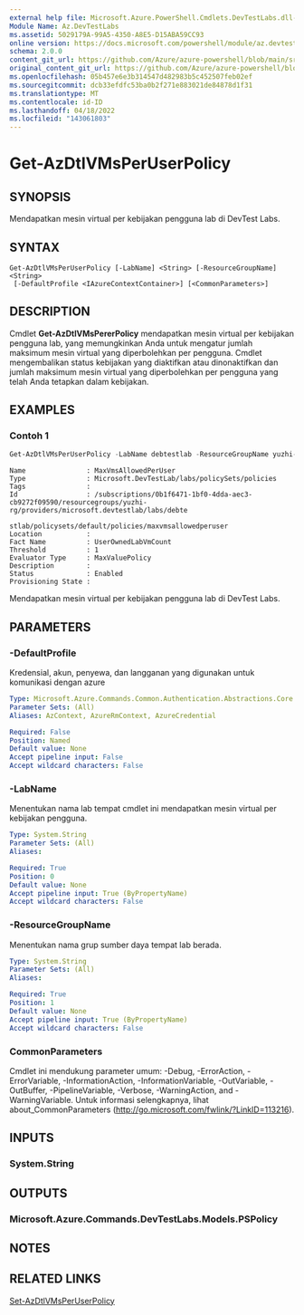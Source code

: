 ```yaml
---
external help file: Microsoft.Azure.PowerShell.Cmdlets.DevTestLabs.dll-Help.xml
Module Name: Az.DevTestLabs
ms.assetid: 5029179A-99A5-4350-A8E5-D15ABA59CC93
online version: https://docs.microsoft.com/powershell/module/az.devtestlabs/get-azdtlvmsperuserpolicy
schema: 2.0.0
content_git_url: https://github.com/Azure/azure-powershell/blob/main/src/DevTestLabs/DevTestLabs/help/Get-AzDtlVMsPerUserPolicy.md
original_content_git_url: https://github.com/Azure/azure-powershell/blob/main/src/DevTestLabs/DevTestLabs/help/Get-AzDtlVMsPerUserPolicy.md
ms.openlocfilehash: 05b457e6e3b314547d482983b5c452507feb02ef
ms.sourcegitcommit: dcb33efdfc53ba0b2f271e883021de84878d1f31
ms.translationtype: MT
ms.contentlocale: id-ID
ms.lasthandoff: 04/18/2022
ms.locfileid: "143061803"
---
```

# Get-AzDtlVMsPerUserPolicy

## SYNOPSIS
Mendapatkan mesin virtual per kebijakan pengguna lab di DevTest Labs.

## SYNTAX

```
Get-AzDtlVMsPerUserPolicy [-LabName] <String> [-ResourceGroupName] <String>
 [-DefaultProfile <IAzureContextContainer>] [<CommonParameters>]
```

## DESCRIPTION
Cmdlet **Get-AzDtlVMsPererPolicy** mendapatkan mesin virtual per kebijakan pengguna lab, yang memungkinkan Anda untuk mengatur jumlah maksimum mesin virtual yang diperbolehkan per pengguna.
Cmdlet mengembalikan status kebijakan yang diaktifkan atau dinonaktifkan dan jumlah maksimum mesin virtual yang diperbolehkan per pengguna yang telah Anda tetapkan dalam kebijakan.

## EXAMPLES

### Contoh 1
```powershell
Get-AzDtlVMsPerUserPolicy -LabName debtestlab -ResourceGroupName yuzhi-rg
```

```output
Name               : MaxVmsAllowedPerUser
Type               : Microsoft.DevTestLab/labs/policySets/policies
Tags               : 
Id                 : /subscriptions/0b1f6471-1bf0-4dda-aec3-cb9272f09590/resourcegroups/yuzhi-rg/providers/microsoft.devtestlab/labs/debte
                     stlab/policysets/default/policies/maxvmsallowedperuser
Location           : 
Fact Name          : UserOwnedLabVmCount
Threshold          : 1
Evaluator Type     : MaxValuePolicy
Description        : 
Status             : Enabled
Provisioning State : 
```
Mendapatkan mesin virtual per kebijakan pengguna lab di DevTest Labs.


## PARAMETERS

### -DefaultProfile
Kredensial, akun, penyewa, dan langganan yang digunakan untuk komunikasi dengan azure

```yaml
Type: Microsoft.Azure.Commands.Common.Authentication.Abstractions.Core.IAzureContextContainer
Parameter Sets: (All)
Aliases: AzContext, AzureRmContext, AzureCredential

Required: False
Position: Named
Default value: None
Accept pipeline input: False
Accept wildcard characters: False
```

### -LabName
Menentukan nama lab tempat cmdlet ini mendapatkan mesin virtual per kebijakan pengguna.

```yaml
Type: System.String
Parameter Sets: (All)
Aliases:

Required: True
Position: 0
Default value: None
Accept pipeline input: True (ByPropertyName)
Accept wildcard characters: False
```

### -ResourceGroupName
Menentukan nama grup sumber daya tempat lab berada.

```yaml
Type: System.String
Parameter Sets: (All)
Aliases:

Required: True
Position: 1
Default value: None
Accept pipeline input: True (ByPropertyName)
Accept wildcard characters: False
```

### CommonParameters
Cmdlet ini mendukung parameter umum: -Debug, -ErrorAction, -ErrorVariable, -InformationAction, -InformationVariable, -OutVariable, -OutBuffer, -PipelineVariable, -Verbose, -WarningAction, and -WarningVariable. Untuk informasi selengkapnya, lihat about_CommonParameters (http://go.microsoft.com/fwlink/?LinkID=113216).

## INPUTS

### System.String

## OUTPUTS

### Microsoft.Azure.Commands.DevTestLabs.Models.PSPolicy

## NOTES

## RELATED LINKS

[Set-AzDtlVMsPerUserPolicy](./Set-AzDtlVMsPerUserPolicy.md)


